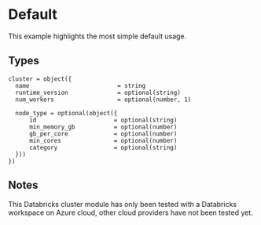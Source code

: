 # Default

This example highlights the most simple default usage.

## Types

```hcl
cluster = object({
  name                         = string
  runtime_version              = optional(string)
  num_workers                  = optional(number, 1)

  node_type = optional(object({
      id                      = optional(string)
      min_memory_gb           = optional(number)
      gb_per_core             = optional(number)
      min_cores               = optional(number)
      category                = optional(string)
  }))
})
```

## Notes

This Databricks cluster module has only been tested with a Databricks workspace on Azure cloud, other cloud providers have not been tested yet.